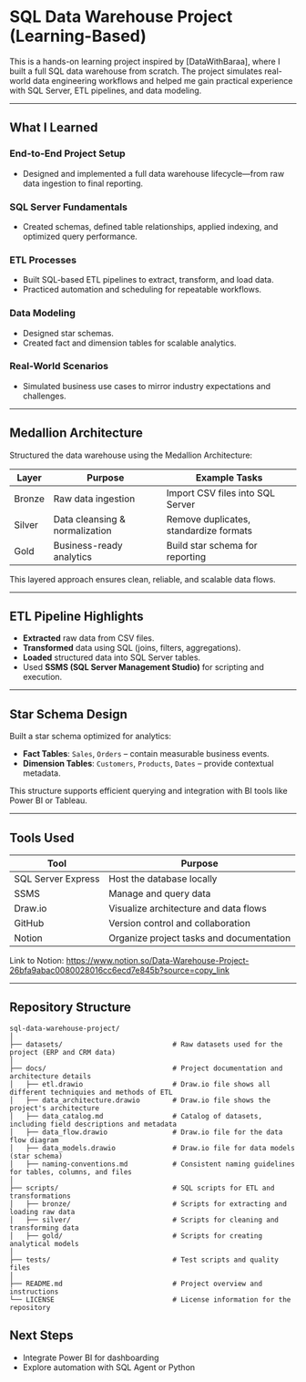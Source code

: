 # SQL Data Warehouse Project (Learning-Based)

This is a hands-on learning project inspired by [DataWithBaraa], where I built a full SQL data warehouse from scratch. The project simulates real-world data engineering workflows and helped me gain practical experience with SQL Server, ETL pipelines, and data modeling.

---

## What I Learned

### End-to-End Project Setup
- Designed and implemented a full data warehouse lifecycle—from raw data ingestion to final reporting.

### SQL Server Fundamentals
- Created schemas, defined table relationships, applied indexing, and optimized query performance.

### ETL Processes
- Built SQL-based ETL pipelines to extract, transform, and load data.
- Practiced automation and scheduling for repeatable workflows.

### Data Modeling
- Designed star schemas.
- Created fact and dimension tables for scalable analytics.

### Real-World Scenarios
- Simulated business use cases to mirror industry expectations and challenges.

---

## Medallion Architecture

Structured the data warehouse using the Medallion Architecture:

| Layer   | Purpose                        | Example Tasks                          |
|---------|--------------------------------|----------------------------------------|
| Bronze  | Raw data ingestion             | Import CSV files into SQL Server       |
| Silver  | Data cleansing & normalization | Remove duplicates, standardize formats |
| Gold    | Business-ready analytics       | Build star schema for reporting        |

This layered approach ensures clean, reliable, and scalable data flows.

---

## ETL Pipeline Highlights

- **Extracted** raw data from CSV files.
- **Transformed** data using SQL (joins, filters, aggregations).
- **Loaded** structured data into SQL Server tables.
- Used **SSMS (SQL Server Management Studio)** for scripting and execution.

---

## Star Schema Design

Built a star schema optimized for analytics:

- **Fact Tables**: `Sales`, `Orders` – contain measurable business events.
- **Dimension Tables**: `Customers`, `Products`, `Dates` – provide contextual metadata.

This structure supports efficient querying and integration with BI tools like Power BI or Tableau.

---

## Tools Used

| Tool               | Purpose                                 |
|--------------------|-----------------------------------------|
| SQL Server Express | Host the database locally               |
| SSMS               | Manage and query data                   |
| Draw.io            | Visualize architecture and data flows   |
| GitHub             | Version control and collaboration       |
| Notion             | Organize project tasks and documentation|

Link to Notion: https://www.notion.so/Data-Warehouse-Project-26bfa9abac0080028016cc6ecd7e845b?source=copy_link

---

## Repository Structure
```
sql-data-warehouse-project/
│
├── datasets/                           # Raw datasets used for the project (ERP and CRM data)
│
├── docs/                               # Project documentation and architecture details
│   ├── etl.drawio                      # Draw.io file shows all different techniquies and methods of ETL
│   ├── data_architecture.drawio        # Draw.io file shows the project's architecture
│   ├── data_catalog.md                 # Catalog of datasets, including field descriptions and metadata
│   ├── data_flow.drawio                # Draw.io file for the data flow diagram
│   ├── data_models.drawio              # Draw.io file for data models (star schema)
│   ├── naming-conventions.md           # Consistent naming guidelines for tables, columns, and files
│
├── scripts/                            # SQL scripts for ETL and transformations
│   ├── bronze/                         # Scripts for extracting and loading raw data
│   ├── silver/                         # Scripts for cleaning and transforming data
│   ├── gold/                           # Scripts for creating analytical models
│
├── tests/                              # Test scripts and quality files
│
├── README.md                           # Project overview and instructions
└── LICENSE                             # License information for the repository
```
## Next Steps

- Integrate Power BI for dashboarding
- Explore automation with SQL Agent or Python

